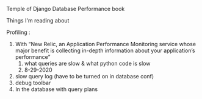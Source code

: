 Temple of Django Database Performance book   

Things I'm reading about

Profiling :   
1. With “New Relic, an Application Performance Monitoring service whose major benefit is collecting in-depth information about your application’s performance”   
   1. what queries are slow & what python code is slow
   1. 8-29-2020
1. slow query log (have to be turned on in database conf)
1. debug toolbar
1. In the database with query plans
